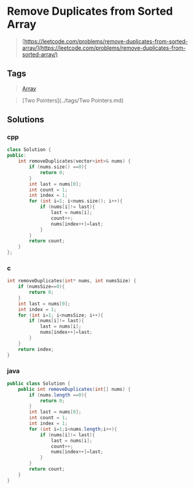 # Remove Duplicates from Sorted Array

> [https://leetcode.com/problems/remove-duplicates-from-sorted-array/](https://leetcode.com/problems/remove-duplicates-from-sorted-array/)

## Tags

> [Array](../tags/Array.md)

> [Two Pointers](../tags/Two Pointers.md)

## Solutions

### cpp

```cpp
class Solution {
public:
    int removeDuplicates(vector<int>& nums) {
        if (nums.size() ==0){
            return 0;
        }
        int last = nums[0];
        int count = 1;
        int index = 1;
        for (int i=1; i<nums.size(); i++){
            if (nums[i]!= last){
                last = nums[i];
                count++;
                nums[index++]=last;
            }
        }
        return count;
    }
};
```

### c

```c
int removeDuplicates(int* nums, int numsSize) {
    if (numsSize==0){
        return 0;
    }
    int last = nums[0];
    int index = 1;
    for (int i=1; i<numsSize; i++){
        if (nums[i]!= last){
            last = nums[i];
            nums[index++]=last;
        }
    }
    return index;
}
```

### java

```java
public class Solution {
    public int removeDuplicates(int[] nums) {
        if (nums.length ==0){
            return 0;
        }
        int last = nums[0];
        int count = 1;
        int index = 1;
        for (int i=1;i<nums.length;i++){
            if (nums[i]!= last){
                last = nums[i];
                count++;
                nums[index++]=last;
            }
        }
        return count;
    }
}
```